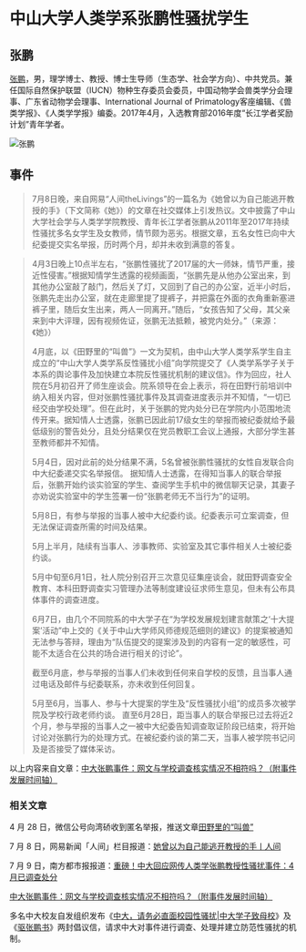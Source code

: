 # 中山大学人类学系张鹏性骚扰学生

## 张鹏

[张鹏](https://baike.baidu.com/item/%E5%BC%A0%E9%B9%8F/20421783)，男，理学博士、教授、博士生导师（生态学、社会学方向）、中共党员。兼任国际自然保护联盟（IUCN）物种生存委员会委员，中国动物学会兽类学分会理事、广东省动物学会理事、International Journal of Primatology客座编辑、《兽类学报》、《人类学学报》编委。2017年4月，入选教育部2016年度“长江学者奖励计划”青年学者。

![张鹏](https://i.loli.net/2018/07/09/5b436c0ec10f2.jpg)

## 事件

> 7月8日晚，来自网易“人间theLivings”的一篇名为《她曾以为自己能逃开教授的手》（下文简称《她》）的文章在社交媒体上引发热议。文中披露了中山大学社会学与人类学学院教授、青年长江学者张鹏从2011年至2017年持续性骚扰多名女学生及女教师，情节颇为恶劣。根据文章，五名女性已向中大纪委提交实名举报，历时两个月，却并未收到满意的答复。

> 4月3日晚上10点半左右，“张鹏性骚扰了2017届的大一师妹，情节严重，接近性侵害。”根据知情学生透露的视频画面，“张鹏先是从他办公室出来，到其他办公室敲了敲门，然后关了灯，又回到了自己的办公室，近半小时后，张鹏先走出办公室，就在走廊里提了提裤子，并把露在外面的衣角重新塞进裤子里，随后女生出来，两人一同离开。”随后，“女孩告知了父母，其父亲来到中大评理，因有视频佐证，张鹏无法抵赖，被党内处分。”（来源：《她》）
>
> 4月底，以《田野里的“叫兽”》一文为契机，由中山大学人类学系学生自主成立的“中山大学人类学系反性骚扰小组”向学院提交了《人类学系学子关于本系的舆论事件及加快建立本院反性骚扰机制的建议信》。作为回应，社人院在5月初召开了师生座谈会。院系领导在会上表示，将在田野行前培训中纳入相关内容，但对张鹏性骚扰事件及其调查进度表示并不知情，“一切已经交由学校处理”。但在此时，关于张鹏的党内处分已在学院内小范围地流传开来。据知情人士透露，张鹏已因此前17级女生的举报而被纪委就给予最低级别的警告处分，且处分结果仅在党员教职工会议上通报，大部分学生甚至教师都并不知情。
>
> 5月4日，因对此前的处分结果不满，5名曾被张鹏性骚扰的女性自发联合向中大纪委递交实名举报信。
据知情人士透露，在得知当事人的联合举报后，张鹏开始约谈实验室的学生、查阅学生手机中的微信聊天记录，其妻子亦劝说实验室中的学生签署一份“张鹏老师无不当行为”的证明。
>
> 5月8日，有参与举报的当事人被中大纪委约谈。纪委表示可立案调查，但无法保证调查所需的时间及结果。
>
> 5月上半月，陆续有当事人、涉事教师、实验室及其它事件相关人士被纪委约谈。
>
>5月中旬至6月1日，社人院分别召开三次意见征集座谈会，就田野调查安全教育、本科田野调查实习管理办法等制度建设征求师生意见，但未有公布具体事件的调查进度。
>
> 6月7日，由几个不同院系的中大学子在“为学校发展规划建言献策之‘十大提案’活动”中上交的《关于中山大学师风师德规范细则的建议》的提案被通知无法参与答辩，理由为“队伍提交的提案涉及到的内容有一定的敏感性，可能不太适合在公共的场合进行相关的讨论”。
>
> 截至6月底，参与举报的当事人们未收到任何来自学校的反馈，且当事人通过电话及邮件与纪委联系，亦未收到任何回复。
>
> 5月至6月，当事人、参与十大提案的学生及“反性骚扰小组”的成员多次被学院及学校行政老师约谈。
直至6月28日，距当事人的联合举报已过去将近2个月，参与举报的当事人之一被中大纪委告知调查取证阶段已结束，将开始讨论对张鹏行为的处理方式。在被纪委约谈的第二天，当事人被学院书记问及是否接受了媒体采访。

以上内容来自文章：[中大张鹏事件：网文与学校调查核实情况不相符吗？（附事件发展时间轴）](https://www.jianshu.com/p/e0b65061af35)


### 相关文章

4 月 28 日，微信公号向湾硚收到匿名举报，推送文章[田野里的“叫兽”](https://terminus2049.github.io/archive/2018/04/28/Zhong-Da-anthropology.html)

7 月 8 日，网易新闻「人间」栏目报道：[她曾以为自己能逃开教授的手丨人间](https://terminus2049.github.io/archive/2018/07/08/SYSU-zhangpeng-harassment.html)

7 月 9 日，南方都市报报道：[重磅！中大回应网传人类学张鹏教授性骚扰事件：4月已调查处分](https://m.mp.oeeee.com/a/BAAFRD00002018070989478.html)

[中大张鹏事件：网文与学校调查核实情况不相符吗？（附事件发展时间轴）](https://www.jianshu.com/p/e0b65061af35)

多名中大校友自发组织发布《[中大，请务必直面校园性骚扰|中大学子致母校](https://www.jianshu.com/p/6b6a8cc6b8f3)》及《[驱张鹏书](http://archive.is/4UQPT)》两封倡议信，请求中大对事件进行调查、处理并建立防范性骚扰的机制。
